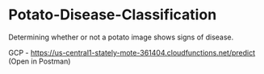 # Potato-Disease-Classification
Determining whether or not a potato image shows signs of disease.

GCP - https://us-central1-stately-mote-361404.cloudfunctions.net/predict (Open in Postman)
